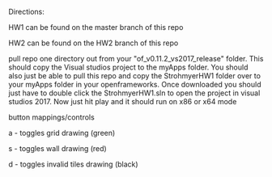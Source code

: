 Directions: 

HW1 can be found on the master branch of this repo

HW2 can be found on the HW2 branch of this repo


pull repo one directory out from your "of_v0.11.2_vs2017_release" folder. This 
should copy the Visual studios project to the myApps folder. You should also
just be able to pull this repo and copy the StrohmyerHW1 folder over to your
myApps folder in your openframeworks.
Once downloaded you should just have to double click the StrohmyerHW1.sln to
open the project in visual studios 2017.
Now just hit play and it should run on x86 or x64 mode

button mappings/controls

a - toggles grid drawing (green)

s - toggles wall drawing (red)

d - toggles invalid tiles drawing (black)

